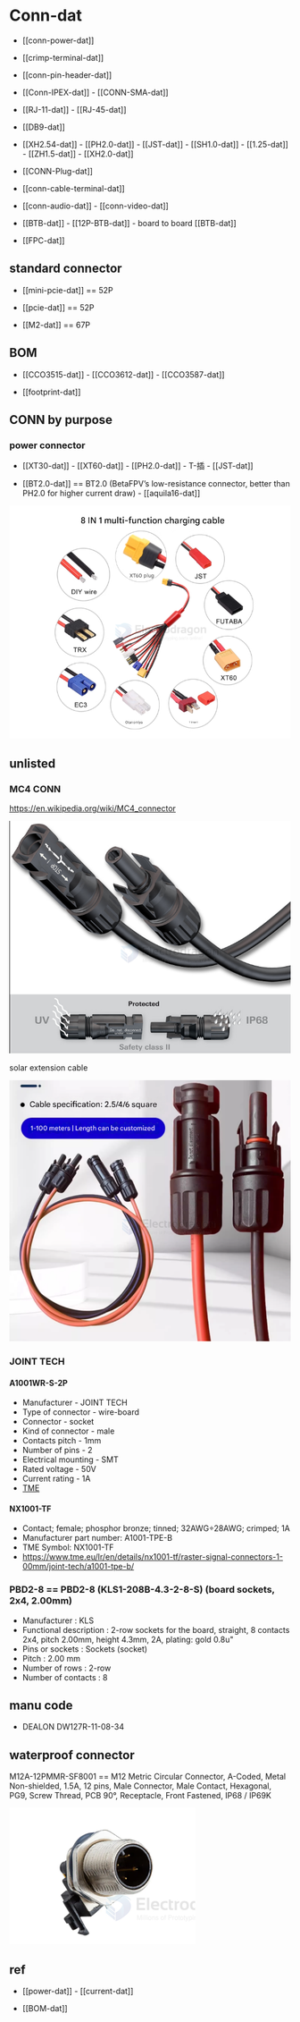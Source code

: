 
# Conn-dat 


- [[conn-power-dat]]

- [[crimp-terminal-dat]]



- [[conn-pin-header-dat]]

- [[Conn-IPEX-dat]] - [[CONN-SMA-dat]]



- [[RJ-11-dat]] - [[RJ-45-dat]]

- [[DB9-dat]]

- [[XH2.54-dat]] - [[PH2.0-dat]] - [[JST-dat]] - [[SH1.0-dat]] - [[1.25-dat]] - [[ZH1.5-dat]] - [[XH2.0-dat]]

- [[CONN-Plug-dat]]

- [[conn-cable-terminal-dat]]

- [[conn-audio-dat]] - [[conn-video-dat]]

- [[BTB-dat]] - [[12P-BTB-dat]] - board to board [[BTB-dat]]

- [[FPC-dat]]




## standard connector 

- [[mini-pcie-dat]] == 52P

- [[pcie-dat]] == 52P

- [[M2-dat]] == 67P 



## BOM 

- [[CCO3515-dat]] - [[CCO3612-dat]] - [[CCO3587-dat]] 

- [[footprint-dat]]


## CONN by purpose 


### power connector 

- [[XT30-dat]] - [[XT60-dat]] - [[PH2.0-dat]] - T-插 - [[JST-dat]]

- [[BT2.0-dat]] == BT2.0 (BetaFPV’s low-resistance connector, better than PH2.0 for higher current draw) - [[aquila16-dat]]

![](2025-09-16-23-46-49.png)



## unlisted 

### MC4 CONN 

https://en.wikipedia.org/wiki/MC4_connector

![](2025-07-24-15-02-24.png)

solar extension cable 

![](2025-07-24-15-07-36.png)


### JOINT TECH

#### A1001WR-S-2P

- Manufacturer - JOINT TECH
- Type of connector - wire-board
- Connector - socket
- Kind of connector - male
- Contacts pitch - 1mm
- Number of pins - 2
- Electrical mounting - SMT
- Rated voltage - 50V
- Current rating - 1A
- [TME](https://www.tme.eu/lr/en/details/nx1001-02smr/raster-signal-connectors-1-00mm/joint-tech/a1001wr-s-2p/)

#### NX1001-TF

- Contact; female; phosphor bronze; tinned; 32AWG÷28AWG; crimped; 1A
- Manufacturer part number: A1001-TPE-B
- TME Symbol: NX1001-TF
- https://www.tme.eu/lr/en/details/nx1001-tf/raster-signal-connectors-1-00mm/joint-tech/a1001-tpe-b/

### PBD2-8 == PBD2-8 (KLS1-208B-4.3-2-8-S) (board sockets, 2x4, 2.00mm)

- Manufacturer : KLS
- Functional description : 2-row sockets for the board, straight, 8 contacts 2x4, pitch 2.00mm, height 4.3mm, 2A, plating: gold 0.8u"
- Pins or sockets : Sockets (socket)
- Pitch : 2.00 mm
- Number of rows : 2-row
- Number of contacts : 8


## manu code 

- DEALON DW127R-11-08-34


## waterproof connector 

M12A-12PMMR-SF8001 == M12 Metric Circular Connector, A-Coded, Metal Non-shielded, 1.5A, 12 pins, Male Connector, Male Contact, Hexagonal, PG9, Screw Thread, PCB 90°, Receptacle, Front Fastened, IP68 / IP69K

![](2025-09-25-13-58-34.png)


## ref 

- [[power-dat]] - [[current-dat]]

- [[BOM-dat]]
